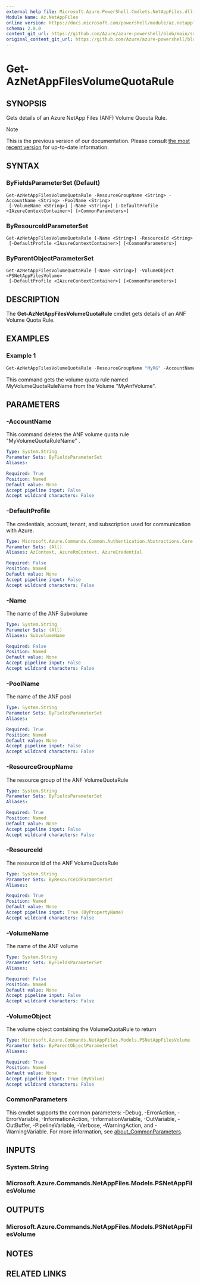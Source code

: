 ```yaml
---
external help file: Microsoft.Azure.PowerShell.Cmdlets.NetAppFiles.dll-Help.xml
Module Name: Az.NetAppFiles
online version: https://docs.microsoft.com/powershell/module/az.netappfiles/get-aznetappfilesvolumequotarule
schema: 2.0.0
content_git_url: https://github.com/Azure/azure-powershell/blob/main/src/NetAppFiles/NetAppFiles/help/Get-AzNetAppFilesVolumeQuotaRule.md
original_content_git_url: https://github.com/Azure/azure-powershell/blob/main/src/NetAppFiles/NetAppFiles/help/Get-AzNetAppFilesVolumeQuotaRule.md
---
```


# Get-AzNetAppFilesVolumeQuotaRule

## SYNOPSIS
Gets details of an Azure NetApp Files (ANF) Volume Quouta Rule.

> [!NOTE]
>This is the previous version of our documentation. Please consult [the most recent version](/powershell/module/az.netappfiles/get-aznetappfilesvolumequotarule) for up-to-date information.

## SYNTAX

### ByFieldsParameterSet (Default)
```
Get-AzNetAppFilesVolumeQuotaRule -ResourceGroupName <String> -AccountName <String> -PoolName <String>
 [-VolumeName <String>] [-Name <String>] [-DefaultProfile <IAzureContextContainer>] [<CommonParameters>]
```

### ByResourceIdParameterSet
```
Get-AzNetAppFilesVolumeQuotaRule [-Name <String>] -ResourceId <String>
 [-DefaultProfile <IAzureContextContainer>] [<CommonParameters>]
```

### ByParentObjectParameterSet
```
Get-AzNetAppFilesVolumeQuotaRule [-Name <String>] -VolumeObject <PSNetAppFilesVolume>
 [-DefaultProfile <IAzureContextContainer>] [<CommonParameters>]
```

## DESCRIPTION
The **Get-AzNetAppFilesVolumeQuotaRule** cmdlet gets details of an ANF Volume Quota Rule.

## EXAMPLES

### Example 1
```powershell
Get-AzNetAppFilesVolumeQuotaRule -ResourceGroupName "MyRG" -AccountName "MyAnfAccount" -VolumeName "MyAnfVolume" -Name "MyVolumeQuotaRuleName"
```

This command gets the volume quota rule named MyVolumeQuotaRuleName from the Volume "MyAnfVolume". 

## PARAMETERS

### -AccountName
This command deletes the ANF volume quota rule "MyVolumeQuotaRuleName" .

```yaml
Type: System.String
Parameter Sets: ByFieldsParameterSet
Aliases:

Required: True
Position: Named
Default value: None
Accept pipeline input: False
Accept wildcard characters: False
```

### -DefaultProfile
The credentials, account, tenant, and subscription used for communication with Azure.

```yaml
Type: Microsoft.Azure.Commands.Common.Authentication.Abstractions.Core.IAzureContextContainer
Parameter Sets: (All)
Aliases: AzContext, AzureRmContext, AzureCredential

Required: False
Position: Named
Default value: None
Accept pipeline input: False
Accept wildcard characters: False
```

### -Name
The name of the ANF Subvolume

```yaml
Type: System.String
Parameter Sets: (All)
Aliases: SubvolumeName

Required: False
Position: Named
Default value: None
Accept pipeline input: False
Accept wildcard characters: False
```

### -PoolName
The name of the ANF pool

```yaml
Type: System.String
Parameter Sets: ByFieldsParameterSet
Aliases:

Required: True
Position: Named
Default value: None
Accept pipeline input: False
Accept wildcard characters: False
```

### -ResourceGroupName
The resource group of the ANF VolumeQuotaRule

```yaml
Type: System.String
Parameter Sets: ByFieldsParameterSet
Aliases:

Required: True
Position: Named
Default value: None
Accept pipeline input: False
Accept wildcard characters: False
```

### -ResourceId
The resource id of the ANF VolumeQuotaRule

```yaml
Type: System.String
Parameter Sets: ByResourceIdParameterSet
Aliases:

Required: True
Position: Named
Default value: None
Accept pipeline input: True (ByPropertyName)
Accept wildcard characters: False
```

### -VolumeName
The name of the ANF volume

```yaml
Type: System.String
Parameter Sets: ByFieldsParameterSet
Aliases:

Required: False
Position: Named
Default value: None
Accept pipeline input: False
Accept wildcard characters: False
```

### -VolumeObject
The volume object containing the VolumeQuotaRule to return

```yaml
Type: Microsoft.Azure.Commands.NetAppFiles.Models.PSNetAppFilesVolume
Parameter Sets: ByParentObjectParameterSet
Aliases:

Required: True
Position: Named
Default value: None
Accept pipeline input: True (ByValue)
Accept wildcard characters: False
```

### CommonParameters
This cmdlet supports the common parameters: -Debug, -ErrorAction, -ErrorVariable, -InformationAction, -InformationVariable, -OutVariable, -OutBuffer, -PipelineVariable, -Verbose, -WarningAction, and -WarningVariable. For more information, see [about_CommonParameters](http://go.microsoft.com/fwlink/?LinkID=113216).

## INPUTS

### System.String

### Microsoft.Azure.Commands.NetAppFiles.Models.PSNetAppFilesVolume

## OUTPUTS

### Microsoft.Azure.Commands.NetAppFiles.Models.PSNetAppFilesVolume

## NOTES

## RELATED LINKS
